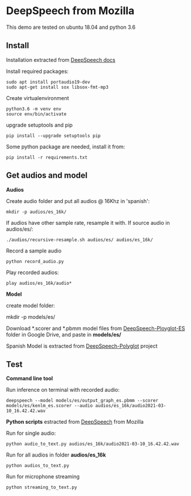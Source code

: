 # DeepSpeech from Mozilla

This demo are tested on ubuntu 18.04 and python 3.6

## Install

Installation extracted from [DeepSpeech docs](https://deepspeech.readthedocs.io/en/v0.9.3/?badge=latest)

Install required packages:

    sudo apt install portaudio19-dev
    sudo apt-get install sox libsox-fmt-mp3
    
Create virtualenvironment

    python3.6 -m venv env
    source env/bin/activate

upgrade setuptools and pip

    pip install --upgrade setuptools pip

Some python package are needed, install it from:

    pip install -r requirements.txt


## Get audios and model

**Audios**

Create audio folder and put all audios @ 16Khz in 'spanish':

    mkdir -p audios/es_16k/

If audios have other sample rate, resample it with. If source audio in audios/es/:

    ./audios/recursive-resample.sh audios/es/ audios/es_16k/


Record a sample audio

    python record_audio.py


Play recorded audios:

    play audios/es_16k/audio*


**Model**

create model folder:

mkdir -p models/es/

Download *.scorer and *.pbmm model files from [DeepSpeech-Ployglot-ES](https://drive.google.com/drive/folders/1-3UgQBtzEf8QcH2qc8TJHkUqCBp5BBmO) folder in Google Drive, and paste in **models/es/**

Spanish Model is extracted from [DeepSpeech-Polyglot](https://gitlab.com/Jaco-Assistant/Scribosermo) project


## Test

**Command line tool**

Run inference on terminal with recorded audio:

    deepspeech --model models/es/output_graph_es.pbmm --scorer models/es/kenlm_es.scorer --audio audios/es_16k/audio2021-03-10_16.42.42.wav


**Python scripts** estracted from [DeepSpeech](https://github.com/mozilla/DeepSpeech) from Mozilla

Run for single audio:

    python audio_to_text.py audios/es_16k/audio2021-03-10_16.42.42.wav


Run for all audios in folder **audios/es_16k**

    python audios_to_text.py


Run for microphone streaming

    python streaming_to_text.py




